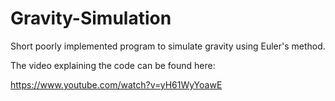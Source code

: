 # Gravity-Simulation

Short poorly implemented program to simulate gravity using Euler's method. 

The video explaining the code can be found here:

https://www.youtube.com/watch?v=yH61WyYoawE
